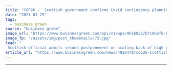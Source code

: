 ```yaml
---
title: "COP26 -  Scottish government confirms Covid contingency planning underway"
date: "2021-01-29"
tags: 
  - business green
source: "business green"
image_url: "https://www.businessgreen.com/api/v1/wps/9b16022/b7c8bef6-be02-4c9c-915f-414df7fdf1e6/4/Glasgow-CreditMarioGuti-185x114.jpg"
image_fp: "/assets/img/post_thumbnails/73.jpg"
lead: "
 Scottish official admits second postponement or scaling back of high profile Climate Summit under consideration given on-going health risks ..."
article_url: "https://www.businessgreen.com/news/4026470/cop26-scottish-government-confirms-covid-contingency-planning-underway"
---
```


---
